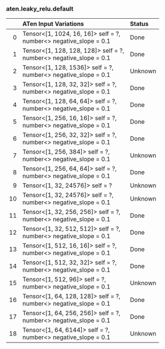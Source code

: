 ### aten.leaky_relu.default
|    | ATen Input Variations                                                 | Status   |
|---:|:----------------------------------------------------------------------|:---------|
|  0 | Tensor<[1, 1024, 16, 16]> self = ?,<br>number<> negative_slope = 0.1  | Done     |
|  1 | Tensor<[1, 128, 128, 128]> self = ?,<br>number<> negative_slope = 0.1 | Done     |
|  2 | Tensor<[1, 128, 1536]> self = ?,<br>number<> negative_slope = 0.1     | Unknown  |
|  3 | Tensor<[1, 128, 32, 32]> self = ?,<br>number<> negative_slope = 0.1   | Done     |
|  4 | Tensor<[1, 128, 64, 64]> self = ?,<br>number<> negative_slope = 0.1   | Done     |
|  5 | Tensor<[1, 256, 16, 16]> self = ?,<br>number<> negative_slope = 0.1   | Done     |
|  6 | Tensor<[1, 256, 32, 32]> self = ?,<br>number<> negative_slope = 0.1   | Done     |
|  7 | Tensor<[1, 256, 384]> self = ?,<br>number<> negative_slope = 0.1      | Unknown  |
|  8 | Tensor<[1, 256, 64, 64]> self = ?,<br>number<> negative_slope = 0.1   | Done     |
|  9 | Tensor<[1, 32, 24576]> self = ?                                       | Unknown  |
| 10 | Tensor<[1, 32, 24576]> self = ?,<br>number<> negative_slope = 0.1     | Unknown  |
| 11 | Tensor<[1, 32, 256, 256]> self = ?,<br>number<> negative_slope = 0.1  | Done     |
| 12 | Tensor<[1, 32, 512, 512]> self = ?,<br>number<> negative_slope = 0.1  | Done     |
| 13 | Tensor<[1, 512, 16, 16]> self = ?,<br>number<> negative_slope = 0.1   | Done     |
| 14 | Tensor<[1, 512, 32, 32]> self = ?,<br>number<> negative_slope = 0.1   | Done     |
| 15 | Tensor<[1, 512, 96]> self = ?,<br>number<> negative_slope = 0.1       | Unknown  |
| 16 | Tensor<[1, 64, 128, 128]> self = ?,<br>number<> negative_slope = 0.1  | Done     |
| 17 | Tensor<[1, 64, 256, 256]> self = ?,<br>number<> negative_slope = 0.1  | Done     |
| 18 | Tensor<[1, 64, 6144]> self = ?,<br>number<> negative_slope = 0.1      | Unknown  |

